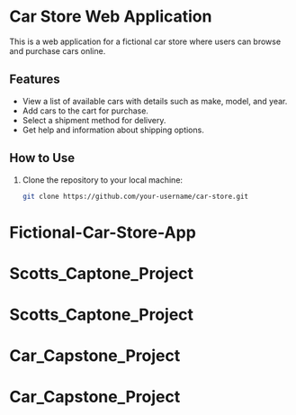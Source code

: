 # Car Store Web Application

This is a web application for a fictional car store where users can browse and purchase cars online.

## Features

- View a list of available cars with details such as make, model, and year.
- Add cars to the cart for purchase.
- Select a shipment method for delivery.
- Get help and information about shipping options.

## How to Use

1. Clone the repository to your local machine:
   ```bash
   git clone https://github.com/your-username/car-store.git
   ```
# Fictional-Car-Store-App
# Scotts_Captone_Project
# Scotts_Captone_Project
# Car_Capstone_Project
# Car_Capstone_Project
